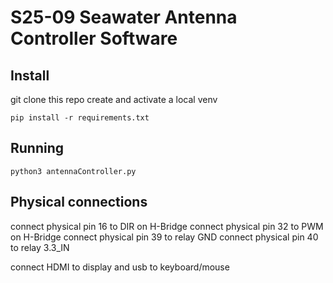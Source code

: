 # S25-09 Seawater Antenna Controller Software

## Install
git clone this repo
create and activate a local venv
```
pip install -r requirements.txt
```

## Running
```
python3 antennaController.py
```

## Physical connections
connect physical pin 16 to DIR on H-Bridge
connect physical pin 32 to PWM on H-Bridge
connect physical pin 39 to relay GND
connect physical pin 40 to relay 3.3_IN

connect HDMI to display and usb to keyboard/mouse
